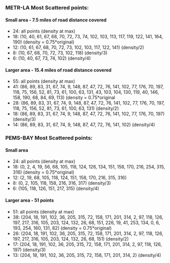 ### METR-LA Most Scattered points:

#### Small area - 7.5 miles of road distance covered
- 24: all points (density at max)
- 18: (10, 40, 61, 67, 68, 70, 72, 73, 74, 102, 103, 113, 117, 119, 122, 141, 164, 190) (density = 0.75*original)
- 12: (10, 61, 67, 68, 70, 72, 73, 102, 103, 117, 122, 141) (density/2)
- 8: (10, 67, 68, 70, 72, 73, 102, 118) (density/3)
- 6: (10, 40, 67, 73, 74, 102) (density/4)

#### Larger area - 15.4 miles of road distance covered
- 55: all points (density at max)
- 41: (86, 89, 83, 31, 67, 74, 9, 148, 87, 47, 72, 76, 141, 102, 77, 176, 70, 197, 118, 75, 156, 52, 81, 73, 61, 100, 63, 131,  43, 103, 104, 130, 119, 40, 146, 158, 190, 68, 84, 69, 113) (density = 0.75*original
- 28: (86, 89, 83, 31, 67, 74, 9, 148, 87, 47, 72, 76, 141, 102, 77, 176, 70, 197, 118, 75, 156, 52, 81, 73, 61, 100, 63, 131) (density/2)
- 18: (86, 89, 83, 31, 67, 74, 9, 148, 87, 47, 72, 76, 141, 102, 77, 176, 70, 197) (density/3)
- 14: (86, 89, 83, 31, 67, 74, 9, 148, 87, 47, 72, 76, 141, 102) (density/4)

### PEMS-BAY Most Scattered points:
#### Small area
- 24: all points (density at max)
- 18: (0, 2, 4, 19, 56, 68, 105, 118, 124, 126, 134, 151, 158, 170, 216, 254, 315, 316) (density = 0.75*original)
- 12: (2, 19, 68, 105, 118, 124, 151, 158, 170, 216, 315, 316)
- 8: (0, 2, 105, 118, 158, 216, 316, 317) (density/3)
- 6: (105, 118, 126, 151, 217, 315) (density/4)

#### Larger area - 51 points
- 51: all points (density at max)
- 38: (204, 18, 191, 102, 36, 205, 315, 72, 158, 171, 201, 314, 2, 97,
  118, 126, 197, 217, 316, 105, 203, 124, 132, 26, 68, 151, 226, 19,
  41, 253, 134, 0, 6, 193, 254, 160, 131, 82) (density = 0.75*original)
- 26: (204, 18, 191, 102, 36, 205, 315, 72, 158, 171, 201, 314, 2, 97,
  118, 126, 197, 217, 316, 105, 203, 124, 132, 26, 68, 151) (density/2)
- 17: (204, 18, 191, 102, 36, 205, 315, 72, 158, 171, 201, 314, 2, 97, 118,
  126, 197) (density/3)
- 13: (204, 18, 191, 102, 36, 205, 315, 72, 158, 171, 201, 314, 2) (density/4)